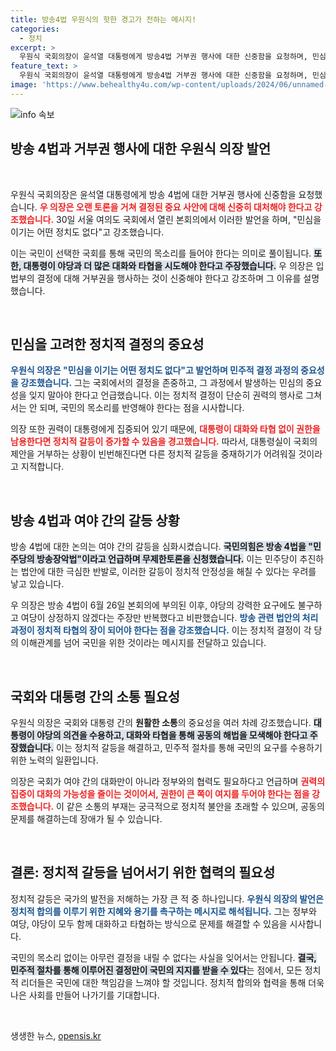 ```yaml
---
title: 방송4법 우원식의 핫한 경고가 전하는 메시지!
categories:
  - 정치
excerpt: >
  우원식 국회의장이 윤석열 대통령에게 방송4법 거부권 행사에 대한 신중함을 요청하며, 민심을 우선하고 대화와 타협의 필요성을 강조했다. 국회의원의 목소리가 국민의 힘이라고 역설하며 긴급한 정치적 소통을 촉구했다.
feature_text: >
  우원식 국회의장이 윤석열 대통령에게 방송4법 거부권 행사에 대한 신중함을 요청하며, 민심을 우선하고 대화와 타협의 필요성을 강조했다. 국회의원의 목소리가 국민의 힘이라고 역설하며 긴급한 정치적 소통을 촉구했다.
image: 'https://www.behealthy4u.com/wp-content/uploads/2024/06/unnamed-file.png'
---
```


<p><img src="https://www.behealthy4u.com/wp-content/uploads/2024/06/unnamed-file.png" alt="info 속보" /></p>

<h2 data-ke-size="size26">방송 4법과 거부권 행사에 대한 우원식 의장 발언</h2>

<p data-ke-size="size16">&nbsp;</p>

<p>우원식 국회의장은 윤석열 대통령에게 방송 4법에 대한 거부권 행사에 신중함을 요청했습니다. <b><span style="color: #ee2323;">우 의장은 오랜 토론을 거쳐 결정된 중요 사안에 대해 신중히 대처해야 한다고 강조했습니다.</span></b> 30일 서울 여의도 국회에서 열린 본회의에서 이러한 발언을 하며, "민심을 이기는 어떤 정치도 없다"고 강조했습니다. </p>

<p>이는 국민이 선택한 국회를 통해 국민의 목소리를 들어야 한다는 의미로 풀이됩니다. <b><span style="background-color: #21538527;">또한, 대통령이 야당과 더 많은 대화와 타협을 시도해야 한다고 주장했습니다.</span></b> 우 의장은 입법부의 결정에 대해 거부권을 행사하는 것이 신중해야 한다고 강조하며 그 이유를 설명했습니다.</p>

<p data-ke-size="size16">&nbsp;</p>

<h2 data-ke-size="size26">민심을 고려한 정치적 결정의 중요성</h2>

<p><b><span style="color: #1a5490;">우원식 의장은 "민심을 이기는 어떤 정치도 없다"고 발언하며 민주적 결정 과정의 중요성을 강조했습니다.</span></b> 그는 국회에서의 결정을 존중하고, 그 과정에서 발생하는 민심의 중요성을 잊지 말아야 한다고 언급했습니다. 이는 정치적 결정이 단순히 권력의 행사로 그쳐서는 안 되며, 국민의 목소리를 반영해야 한다는 점을 시사합니다.</p>

<p>의장 또한 권력이 대통령에게 집중되어 있기 때문에, <b><span style="color: #ee2323;">대통령이 대화와 타협 없이 권한을 남용한다면 정치적 갈등이 증가할 수 있음을 경고했습니다.</span></b> 따라서, 대통령실이 국회의 제안을 거부하는 상황이 빈번해진다면 다른 정치적 갈등을 중재하기가 어려워질 것이라고 지적합니다.</p>

<p data-ke-size="size16">&nbsp;</p>

<h2 data-ke-size="size26">방송 4법과 여야 간의 갈등 상황</h2>

<p>방송 4법에 대한 논의는 여야 간의 갈등을 심화시켰습니다. <b><span style="background-color: #21538527;">국민의힘은 방송 4법을 "민주당의 방송장악법"이라고 언급하며 무제한토론을 신청했습니다.</span></b> 이는 민주당이 추진하는 법안에 대한 극심한 반발로, 이러한 갈등이 정치적 안정성을 해칠 수 있다는 우려를 낳고 있습니다.</p>

<p>우 의장은 방송 4법이 6월 26일 본회의에 부의된 이후, 야당의 강력한 요구에도 불구하고 여당이 상정하지 않겠다는 주장만 반복했다고 비판했습니다. <b><span style="color: #1a5490;">방송 관련 법안의 처리 과정이 정치적 타협의 장이 되어야 한다는 점을 강조했습니다.</span></b> 이는 정치적 결정이 각 당의 이해관계를 넘어 국민을 위한 것이라는 메시지를 전달하고 있습니다.</p>

<p data-ke-size="size16">&nbsp;</p>

<h2 data-ke-size="size26">국회와 대통령 간의 소통 필요성</h2>

<p>우원식 의장은 국회와 대통령 간의 <b>원활한 소통</b>의 중요성을 여러 차례 강조했습니다. <b><span style="background-color: #21538527;">대통령이 야당의 의견을 수용하고, 대화와 타협을 통해 공동의 해법을 모색해야 한다고 주장했습니다.</span></b> 이는 정치적 갈등을 해결하고, 민주적 절차를 통해 국민의 요구를 수용하기 위한 노력의 일환입니다.</p>

<p>의장은 국회가 여야 간의 대화만이 아니라 정부와의 협력도 필요하다고 언급하며 <b><span style="color: #ee2323;">권력의 집중이 대화의 가능성을 줄이는 것이어서, 권한이 큰 쪽이 여지를 두어야 한다는 점을 강조했습니다.</span></b> 이 같은 소통의 부재는 궁극적으로 정치적 불안을 초래할 수 있으며, 공동의 문제를 해결하는데 장애가 될 수 있습니다.</p>

<p data-ke-size="size16">&nbsp;</p>

<h2 data-ke-size="size26">결론: 정치적 갈등을 넘어서기 위한 협력의 필요성</h2>

<p>정치적 갈등은 국가의 발전을 저해하는 가장 큰 적 중 하나입니다. <b><span style="color: #1a5490;">우원식 의장의 발언은 정치적 합의를 이루기 위한 지혜와 용기를 촉구하는 메시지로 해석됩니다.</span></b> 그는 정부와 여당, 야당이 모두 함께 대화하고 타협하는 방식으로 문제를 해결할 수 있음을 시사합니다.</p>

<p>국민의 목소리 없이는 아무런 결정을 내릴 수 없다는 사실을 잊어서는 안됩니다. <b><span style="background-color: #21538527;">결국, 민주적 절차를 통해 이루어진 결정만이 국민의 지지를 받을 수 있다</span></b>는 점에서, 모든 정치적 리더들은 국민에 대한 책임감을 느껴야 할 것입니다. 정치적 합의와 협력을 통해 더욱 나은 사회를 만들어 나가기를 기대합니다.</p>

<p data-ke-size="size16">&nbsp;</p>
생생한 뉴스, <a href="https://opensis.kr" rel="dofollow">opensis.kr</a>


